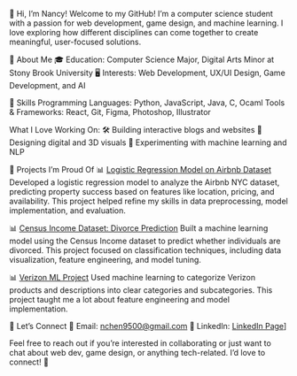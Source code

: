 
👋 Hi, I’m Nancy!
Welcome to my GitHub! I’m a computer science student with a passion for web development, game design, and machine learning. I love exploring how different disciplines can come together to create meaningful, user-focused solutions.

🌟 About Me
🎓 Education: Computer Science Major, Digital Arts Minor at Stony Brook University
🖥️ Interests: Web Development, UX/UI Design, Game Development, and AI


🔧 Skills
Programming Languages: Python, JavaScript, Java, C, Ocaml
Tools & Frameworks: React, Git, Figma, Photoshop, Illustrator

What I Love Working On:
🛠️ Building interactive blogs and websites
🎨 Designing digital and 3D visuals
🤖 Experimenting with machine learning and NLP

📂 Projects I’m Proud Of
📊 [Logistic Regression Model on Airbnb Dataset](https://github.com/nchen-0095/logistic-regression-airbnb-model)
Developed a logistic regression model to analyze the Airbnb NYC dataset, predicting property success based on features like location, pricing, and availability. This project helped refine my skills in data preprocessing, model implementation, and evaluation.

📊 [Census Income Dataset: Divorce Prediction](https://github.com/nchen-0095/Divorced-Prediction-Census-Income)
Built a machine learning model using the Census Income dataset to predict whether individuals are divorced. This project focused on classification techniques, including data visualization, feature engineering, and model tuning.

📊 [Verizon ML Project](https://github.com/nchen-0095/Technology-Product-Categorization)
Used machine learning to categorize Verizon products and descriptions into clear categories and subcategories. This project taught me a lot about feature engineering and model implementation.

🤝 Let’s Connect
📧 Email: nchen9500@gmail.com
💼 LinkedIn: [LinkedIn Page](https://www.linkedin.com/in/nancy-chen-095/)]


Feel free to reach out if you’re interested in collaborating or just want to chat about web dev, game design, or anything tech-related. I’d love to connect! 🚀

<!--
**nchen-0095/nchen-0095** is a ✨ _special_ ✨ repository because its `README.md` (this file) appears on your GitHub profile.

Here are some ideas to get you started:

- 🔭 I’m currently working on ...
- 🌱 I’m currently learning ...
- 👯 I’m looking to collabordate on ...
- 🤔 I’m looking for help with ...
- 💬 Ask me about ...
- 📫 How to reach me: ...
- 😄 Pronouns: ...
- ⚡ Fun fact: ...
-->
